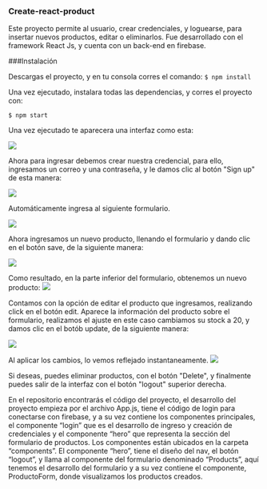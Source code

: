 ### Create-react-product

Este proyecto permite al usuario, crear credenciales, y loguearse, para insertar nuevos productos, editar o eliminarlos. Fue desarrollado con el framework React Js, y cuenta con un back-end en firebase.

###Instalación 

Descargas el proyecto, y en tu consola corres el comando:
`$ npm install `

Una vez ejecutado, instalara todas las dependencias, y corres el proyecto con:

`$ npm start`

Una vez ejecutado te aparecera una interfaz como esta:

![](https://i.postimg.cc/MH4Z6Hxx/Sign-up.png)

Ahora para ingresar debemos crear nuestra credencial, para ello, ingresamos un correo y una contraseña, y le damos clic al botón "Sign up" de esta manera:

![](https://i.postimg.cc/L5sBdC4w/creacion-de-credencial.png)

Automáticamente ingresa al siguiente formulario.

![](https://i.postimg.cc/90S96cnw/Formulario.png)

Ahora ingresamos un nuevo producto, llenando el formulario y dando clic en el botón save, de la siguiente manera:

![](https://i.postimg.cc/9z5MP0kb/product-new.png)

Como resultado, en la parte inferior del formulario, obtenemos un nuevo producto:
![](https://i.postimg.cc/nr77fybd/resultado-new.png)

Contamos con la opción de editar el producto que ingresamos,  realizando click en el botón edit. Aparece la información del producto sobre el formulario, realizamos el ajuste en este caso cambiamos su stock a 20, y damos clic en el botób update, de la siguiente manera:

![](https://i.postimg.cc/667FGYfY/edit-form.png)

Al aplicar los cambios, lo vemos reflejado instantaneamente. 
![](https://i.postimg.cc/28DT8wcq/resultado-edit.png)

Si deseas, puedes eliminar productos, con el botón "Delete", y finalmente puedes salir de la interfaz con el botón "logout" superior derecha. 

En el repositorio encontrarás el código del proyecto, el desarrollo del proyecto empieza por el archivo App.js, tiene el código de login para conectarse con firebase, y a su vez contiene los componentes principales, el componente “login” que es el desarrollo de ingreso y creación de credenciales y el componente “hero” que representa la sección del formulario de productos. Los componentes están ubicados en la carpeta “components”. El componente “hero”, tiene el diseño del nav, el botón “logout”, y llama al componente del formulario denominado “Products”, aquí tenemos el desarrollo del formulario y a su vez contiene el componente, ProductoForm, donde visualizamos los productos creados.
